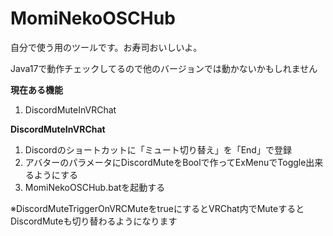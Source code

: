 # MomiNekoOSCHub
自分で使う用のツールです。お寿司おいしいよ。

Java17で動作チェックしてるので他のバージョンでは動かないかもしれません

**現在ある機能**
1. DiscordMuteInVRChat


**DiscordMuteInVRChat**
1. Discordのショートカットに「ミュート切り替え」を「End」で登録
2. アバターのパラメータにDiscordMuteをBoolで作ってExMenuでToggle出来るようにする
3. MomiNekoOSCHub.batを起動する

※DiscordMuteTriggerOnVRCMuteをtrueにするとVRChat内でMuteするとDiscordMuteも切り替わるようになります
  
